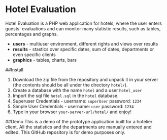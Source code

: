 Hotel Evaluation
=======

Hotel Evaluation is a PHP web application for hotels, where the user enters guests' evaluations and can monitor many statistic results, such as tables, percentages and graphs.

* **users** - multiuser environment, different rights and views over results
* **results** - stastics over specific dates, sum of dates, departments or even specific clients
* **graphics** - tables, charts, bars

##Install
1. Download the zip file from the repository and unpack it in your server (the contents should be all under the directory `hotel/`).
2. Create a database with the name `hotel` and a user `hotel_user`
3. Import the sql file `hotel.sql` in the `hotel` database.
4. Superuser Credentials - username: `superUser` password: `1234`
5. Simple User Credentials - username: `user` password: `1234`
6. Type in your browser `your-server-url/hotel/` and enjoy!

##Demo
This is a demo of the prototype application built for a hotelier client. All the statistics and the departments are manually entered and edited. This GitHub repository is for demo purposes only.
